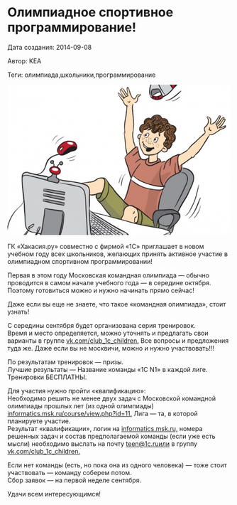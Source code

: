 # Олимпиадное спортивное программирование!

Дата создания: 2014-09-08

Автор: KEA

Теги: олимпиада,школьники,программирование

 ![](../images/d29c01.jpg)  
  
ГК «Хакасия.ру» совместно с фирмой «1С» приглашает в новом учебном году всех школьников, желающих принять активное участие в олимпиадном спортивном программировании!  
  
Первая в этом году Московская командная олимпиада — обычно проводится в самом начале учебного года — в середине октября. Поэтому готовиться можно и нужно начинать прямо сейчас!  
  
Даже если вы еще не знаете, что такое «командная олимпиада», стоит узнать!  
  
С середины сентября будет организована серия тренировок.  
Время и место определяется, можно уточнять и предлагать свои варианты в группе [vk.com/club\_1c\_children.](http://vk.com/club_1c_children.) Все вопросы и предложения туда же. Даже если вы не москвичи, можно и нужно участвовать!!!  
  
По результатам тренировок — призы.  
Лучшие результаты — Название команды «1С N1» в каждой лиге.  
Тренировки БЕСПЛАТНЫ.  
  
Для участия нужно пройти «квалификацию»:  
Необходимо решить не менее двух задач с Московской командной олимпиады прошлых лет (из одной олимпиады) [informatics.msk.ru/course/view.php?id=11.](http://informatics.msk.ru/course/view.php?id=11.) Лига — та, в которой планируете участие.  
Результат «квалификации», логин на [informatics.msk.ru,](http://informatics.msk.ru,) номера решенных задач и состав предполагаемой команды (если уже есть мысли) необходимо выслать на почту teen@1c.ruили в группу [vk.com/club\_1c\_children.](http://vk.com/club_1c_children.)  
  
Если нет команды (есть, но пока она из одного человека) — тоже стоит участвовать — команду соберем потом.  
Сбор заявок — на первой неделе сентября.  
  
Удачи всем интересующимся!